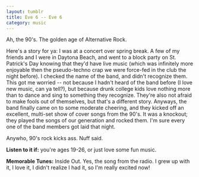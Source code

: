 ```yaml
---
layout: tumblr
title: Eve 6 -- Eve 6
category: music
---
```


Ah, the 90's. The golden age of Alternative Rock.

Here's a story for ya: I was at a concert over spring break. A few of my friends and I were in Daytona Beach, and went to a block party on St. Patrick's Day knowing that they'd have live music (which was infinitely more enjoyable then the pseudo-techno crap we were force-fed in the club the night before). I checked the name of the band, and didn't recognize them. This got me worried -- not because I hadn't heard of the band before (I love new music, can ya tell?), but because drunk college kids love nothing more than to dance and sing to something they recognize. They're also not afraid to make fools out of themselves, but that's a different story. Anyways, the band finally came on to some moderate cheering, and they kicked off an excellent, multi-set show of cover songs from the 90's. It was a knockout; they played the songs of our generation and rocked them. I'm sure every one of the band members got laid that night.

Anywho, 90's rock kicks ass. Nuff said.

**Listen to it if:** you're ages 19-26, or just love some fun music.

**Memorable Tunes:** Inside Out. Yes, the song from the radio. I grew up with it, I love it, I didn't realize I had it, so I'm really excited now!
